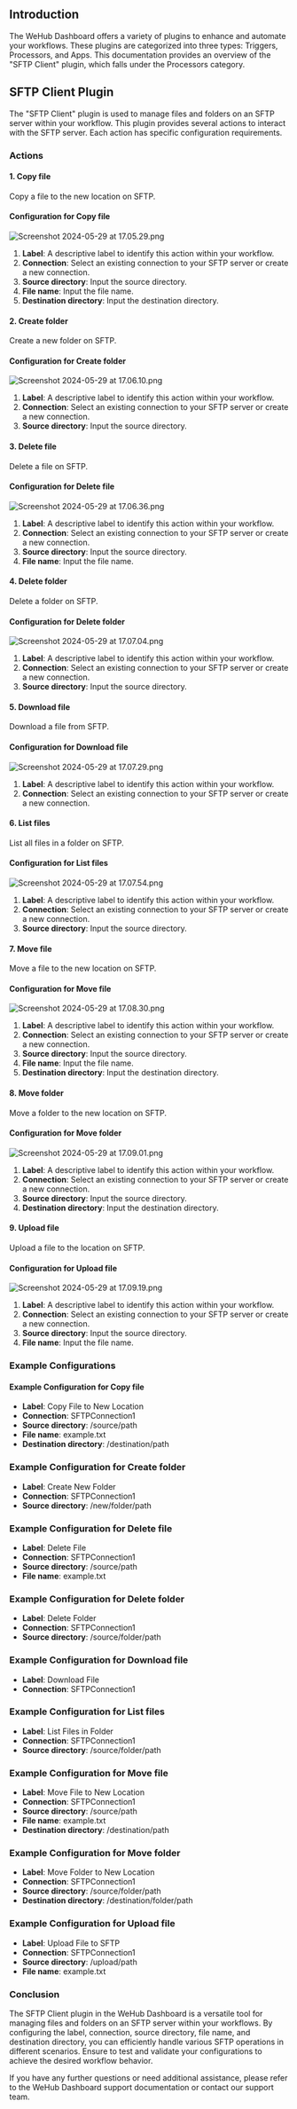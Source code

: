 
## Introduction
The WeHub Dashboard offers a variety of plugins to enhance and automate your workflows. These plugins are categorized into three types: Triggers, Processors, and Apps. This documentation provides an overview of the "SFTP Client" plugin, which falls under the Processors category.

## SFTP Client Plugin
The "SFTP Client" plugin is used to manage files and folders on an SFTP server within your workflow. This plugin provides several actions to interact with the SFTP server. Each action has specific configuration requirements.

### Actions

#### 1. Copy file
Copy a file to the new location on SFTP.

#### Configuration for Copy file

![Screenshot 2024-05-29 at 17.05.29.png](../../../static/img/SFTP%20Client-1.png)

1. **Label**: A descriptive label to identify this action within your workflow.
2. **Connection**: Select an existing connection to your SFTP server or create a new connection.
3. **Source directory**: Input the source directory.
4. **File name**: Input the file name.
5. **Destination directory**: Input the destination directory.

#### 2. Create folder
Create a new folder on SFTP.

#### Configuration for Create folder

![Screenshot 2024-05-29 at 17.06.10.png](../../../static/img/SFTP%20Client-2.png)

1. **Label**: A descriptive label to identify this action within your workflow.
2. **Connection**: Select an existing connection to your SFTP server or create a new connection.
3. **Source directory**: Input the source directory.

#### 3. Delete file
Delete a file on SFTP.

#### Configuration for Delete file

![Screenshot 2024-05-29 at 17.06.36.png](../../../static/img/SFTP%20Client-3.png)

1. **Label**: A descriptive label to identify this action within your workflow.
2. **Connection**: Select an existing connection to your SFTP server or create a new connection.
3. **Source directory**: Input the source directory.
4. **File name**: Input the file name.

#### 4. Delete folder
Delete a folder on SFTP.

#### Configuration for Delete folder

![Screenshot 2024-05-29 at 17.07.04.png](../../../static/img/SFTP%20Client-4.png)

1. **Label**: A descriptive label to identify this action within your workflow.
2. **Connection**: Select an existing connection to your SFTP server or create a new connection.
3. **Source directory**: Input the source directory.

#### 5. Download file
Download a file from SFTP.

#### Configuration for Download file

![Screenshot 2024-05-29 at 17.07.29.png](../../../static/img/SFTP%20Client-5.png)

1. **Label**: A descriptive label to identify this action within your workflow.
2. **Connection**: Select an existing connection to your SFTP server or create a new connection.

#### 6. List files
List all files in a folder on SFTP.

#### Configuration for List files

![Screenshot 2024-05-29 at 17.07.54.png](../../../static/img/SFTP%20Client-6.png)

1. **Label**: A descriptive label to identify this action within your workflow.
2. **Connection**: Select an existing connection to your SFTP server or create a new connection.
3. **Source directory**: Input the source directory.

#### 7. Move file
Move a file to the new location on SFTP.

#### Configuration for Move file

![Screenshot 2024-05-29 at 17.08.30.png](../../../static/img/SFTP%20Client-7.png)

1. **Label**: A descriptive label to identify this action within your workflow.
2. **Connection**: Select an existing connection to your SFTP server or create a new connection.
3. **Source directory**: Input the source directory.
4. **File name**: Input the file name.
5. **Destination directory**: Input the destination directory.

#### 8. Move folder
Move a folder to the new location on SFTP.

#### Configuration for Move folder

![Screenshot 2024-05-29 at 17.09.01.png](../../../static/img/SFTP%20Client-8.png)

1. **Label**: A descriptive label to identify this action within your workflow.
2. **Connection**: Select an existing connection to your SFTP server or create a new connection.
3. **Source directory**: Input the source directory.
4. **Destination directory**: Input the destination directory.

#### 9. Upload file
Upload a file to the location on SFTP.

#### Configuration for Upload file

![Screenshot 2024-05-29 at 17.09.19.png](../../../static/img/SFTP%20Client-9.png)

1. **Label**: A descriptive label to identify this action within your workflow.
2. **Connection**: Select an existing connection to your SFTP server or create a new connection.
3. **Source directory**: Input the source directory.
4. **File name**: Input the file name.

### Example Configurations
#### Example Configuration for Copy file
- **Label**: Copy File to New Location
- **Connection**: SFTPConnection1
- **Source directory**: /source/path
- **File name**: example.txt
- **Destination directory**: /destination/path

### Example Configuration for Create folder
- **Label**: Create New Folder
- **Connection**: SFTPConnection1
- **Source directory**: /new/folder/path

### Example Configuration for Delete file
- **Label**: Delete File
- **Connection**: SFTPConnection1
- **Source directory**: /source/path
- **File name**: example.txt

### Example Configuration for Delete folder
- **Label**: Delete Folder
- **Connection**: SFTPConnection1
- **Source directory**: /source/folder/path

### Example Configuration for Download file
- **Label**: Download File
- **Connection**: SFTPConnection1

### Example Configuration for List files
- **Label**: List Files in Folder
- **Connection**: SFTPConnection1
- **Source directory**: /source/folder/path

### Example Configuration for Move file
- **Label**: Move File to New Location
- **Connection**: SFTPConnection1
- **Source directory**: /source/path
- **File name**: example.txt
- **Destination directory**: /destination/path

### Example Configuration for Move folder
- **Label**: Move Folder to New Location
- **Connection**: SFTPConnection1
- **Source directory**: /source/folder/path
- **Destination directory**: /destination/folder/path

### Example Configuration for Upload file
- **Label**: Upload File to SFTP
- **Connection**: SFTPConnection1
- **Source directory**: /upload/path
- **File name**: example.txt

### Conclusion
The SFTP Client plugin in the WeHub Dashboard is a versatile tool for managing files and folders on an SFTP server within your workflows. By configuring the label, connection, source directory, file name, and destination directory, you can efficiently handle various SFTP operations in different scenarios. Ensure to test and validate your configurations to achieve the desired workflow behavior.

If you have any further questions or need additional assistance, please refer to the WeHub Dashboard support documentation or contact our support team.
